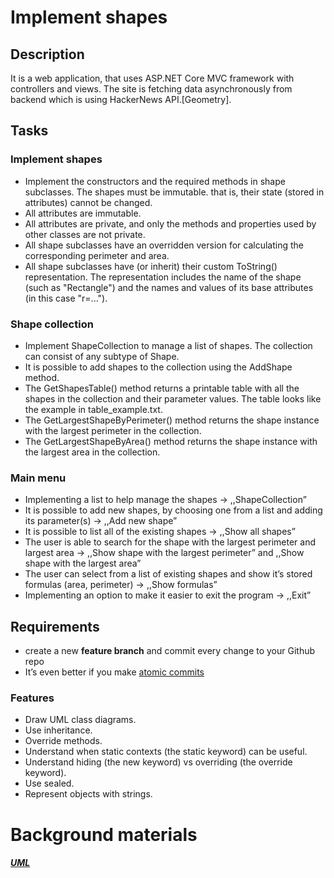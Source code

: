 # Implement shapes

## Description
It is a web application, that uses ASP.NET Core MVC framework with controllers and views. The site is fetching data asynchronously from backend which is using HackerNews API.[Geometry].

## Tasks

### Implement shapes

- Implement the constructors and the required methods in shape subclasses. The shapes must be immutable. that is, their state (stored in attributes) cannot be changed.
- All attributes are immutable.
- All attributes are private, and only the methods and properties used by other classes are not private.
- All shape subclasses have an overridden version for calculating the corresponding perimeter and area.
- All shape subclasses have (or inherit) their custom ToString() representation. The representation includes the name of the shape (such as "Rectangle") and the names and values of its base attributes (in this case "r=...").

### Shape collection

- Implement ShapeCollection to manage a list of shapes. The collection can consist of any subtype of Shape.
- It is possible to add shapes to the collection using the AddShape method.
- The GetShapesTable() method returns a printable table with all the shapes in the collection and their parameter values. The table looks like the example in table_example.txt.
- The GetLargestShapeByPerimeter() method returns the shape instance with the largest perimeter in the collection.
- The GetLargestShapeByArea() method returns the shape instance with the largest area in the collection.

### Main menu

- Implementing a list to help manage the shapes -> ,,ShapeCollection”
- It is possible to add new shapes, by choosing one from a list and adding its parameter(s) -> ,,Add new shape”
- It is possible to list all of the existing shapes -> ,,Show all shapes”
- The user is able to search for the shape with the largest perimeter and largest area -> ,,Show shape with the largest perimeter” and ,,Show shape with the largest area”
- The user can select from a list of existing shapes and show it’s stored formulas (area, perimeter) -> ,,Show formulas”
- Implementing an option to make it easier to exit the program -> ,,Exit”

## Requirements

- create a new **feature branch** and commit every change to your Github repo
- It’s even better if you make [atomic commits](https://en.wikipedia.org/wiki/Atomic_commit)

### Features

- Draw UML class diagrams.
- Use inheritance.
- Override methods.
- Understand when static contexts (the static keyword) can be useful.
- Understand hiding (the new keyword) vs overriding (the override keyword).
- Use sealed.
- Represent objects with strings.

# Background materials
##### [UML](https://plantuml.com/class-diagram)


